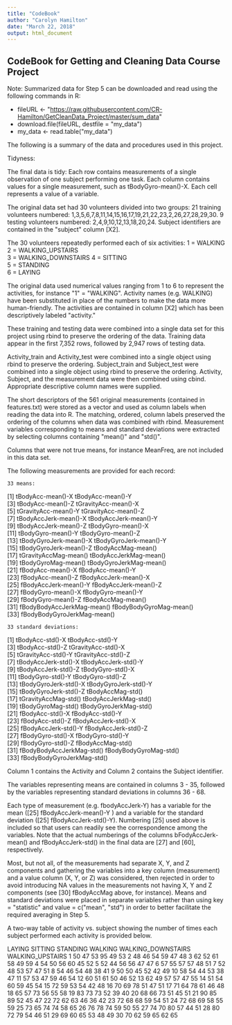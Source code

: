 ```yaml
---
title: "CodeBook"
author: "Carolyn Hamilton"
date: "March 22, 2018"
output: html_document
---
```

## CodeBook for Getting and Cleaning Data Course Project 

Note: Summarized data for Step 5 can be downloaded and read using the following commands in R:
  * fileURL <- "https://raw.githubusercontent.com/CR-Hamilton/GetCleanData_Project/master/sum_data"
  * download.file(fileURL, destfile = "my_data")
  * my_data <- read.table("my_data")


The following is a summary of the data and procedures used in this project. 

Tidyness:

The final data is tidy: Each row contains measurements of a single observation of one subject performing one task.
Each column contains values for a single measurement, such as tBodyGyro-mean()-X. Each cell represents a value of a variable. 

The original data set had 30 volunteers divided into two groups: 
21 training volunteers numbered:  1,3,5,6,7,8,11,14,15,16,17,19,21,22,23,2,26,27,28,29,30. 
9 testing volunteers numbered:  2,4,9,10,12,13,18,20,24.
Subject identifiers are contained in the "subject" column [X2].


The 30 volunteers repeatedly performed each of six activities:
1 = WALKING           
2 = WALKING_UPSTAIRS  
3 = WALKING_DOWNSTAIRS
4 = SITTING           
5 = STANDING          
6 = LAYING

The original data used numerical values ranging from 1 to 6 to represent the activities, for instance "1" = "WALKING". 
Activity names (e.g. WALKING) have been substituted in place of the numbers to make the data more human-friendly. 
The activities are contained in column [X2] which has been descriptively labeled "activity."

These training and testing data were combined into a single data set for this project using rbind to preserve the ordering of the data.
Training data appear in the first 7,352 rows, followed by 2,947 rows of testing data.

Activity_train and Activity_test were combined into a single object using rbind to preserve the ordering.
Subject_train and Subject_test were combined into a single object using rbind to preserve the ordering. 
Activity, Subject, and the measurement data were then combined using cbind. 
Appropriate descriptive column names were supplied.

The short descriptors of the 561 original measurements (contained in features.txt) were stored as a vector and used as column labels when reading the data into R. 
The matching, ordered, column labels preserved the ordering of the columns when data was combined with rbind.
Measurement variables corresponding to means and standard deviations were extracted by selecting columns containing "mean()" and "std()". 

Columns that were not true means, for instance MeanFreq, are not included in this data set.

The following measurements are provided for each record:

	33 means:

[1] tBodyAcc-mean()-X            tBodyAcc-mean()-Y          
[3] tBodyAcc-mean()-Z            tGravityAcc-mean()-X       
[5] tGravityAcc-mean()-Y         tGravityAcc-mean()-Z       
[7] tBodyAccJerk-mean()-X        tBodyAccJerk-mean()-Y      
[9] tBodyAccJerk-mean()-Z        tBodyGyro-mean()-X         
[11] tBodyGyro-mean()-Y          tBodyGyro-mean()-Z         
[13] tBodyGyroJerk-mean()-X      tBodyGyroJerk-mean()-Y     
[15] tBodyGyroJerk-mean()-Z      tBodyAccMag-mean()         
[17] tGravityAccMag-mean()       tBodyAccJerkMag-mean()     
[19] tBodyGyroMag-mean()         tBodyGyroJerkMag-mean()    
[21] fBodyAcc-mean()-X           fBodyAcc-mean()-Y          
[23] fBodyAcc-mean()-Z           fBodyAccJerk-mean()-X      
[25] fBodyAccJerk-mean()-Y       fBodyAccJerk-mean()-Z      
[27] fBodyGyro-mean()-X          fBodyGyro-mean()-Y         
[29] fBodyGyro-mean()-Z          fBodyAccMag-mean()         
[31] fBodyBodyAccJerkMag-mean()  fBodyBodyGyroMag-mean()    
[33] fBodyBodyGyroJerkMag-mean()

	33 standard deviations:

[1] tBodyAcc-std()-X           tBodyAcc-std()-Y          
[3] tBodyAcc-std()-Z           tGravityAcc-std()-X       
[5] tGravityAcc-std()-Y        tGravityAcc-std()-Z       
[7] tBodyAccJerk-std()-X       tBodyAccJerk-std()-Y      
[9] tBodyAccJerk-std()-Z       tBodyGyro-std()-X         
[11] tBodyGyro-std()-Y          tBodyGyro-std()-Z         
[13] tBodyGyroJerk-std()-X      tBodyGyroJerk-std()-Y     
[15] tBodyGyroJerk-std()-Z      tBodyAccMag-std()         
[17] tGravityAccMag-std()       tBodyAccJerkMag-std()     
[19] tBodyGyroMag-std()         tBodyGyroJerkMag-std()    
[21] fBodyAcc-std()-X           fBodyAcc-std()-Y          
[23] fBodyAcc-std()-Z           fBodyAccJerk-std()-X      
[25] fBodyAccJerk-std()-Y       fBodyAccJerk-std()-Z      
[27] fBodyGyro-std()-X          fBodyGyro-std()-Y         
[29] fBodyGyro-std()-Z          fBodyAccMag-std()         
[31] fBodyBodyAccJerkMag-std()  fBodyBodyGyroMag-std()    
[33] fBodyBodyGyroJerkMag-std()

Column 1 contains the Activity and Column 2 contains the Subject identifier.

The variables representing means are contained in columns 3 - 35, followed by the variables representing standard deviations in columns 36 - 68. 

Each type of measurement (e.g. fbodyAccJerk-Y) has a variable for the mean ([25] fBodyAccJerk-mean()-Y ) and a variable for the standard deviation ([25] fBodyAccJerk-std()-Y).
Numbering [25] used above is included so that users can readily see the correspondence among the variables. 
Note that the actual numberings of the columns bFodyAccJerk-mean() and fBodyAccJerk-std() in the final data are [27] and [60], respectively. 

Most, but not all, of the measurements had separate X, Y, and Z components and gathering the variables into a key column (measurement) and a value column (X, Y, or Z) was considered, 
then rejected in order to avoid introducing NA values in the measurements not having X, Y and Z components (see [30] fBodyAccMag above, for instance). 
Means and standard deviations were placed in separate variables rather than using key = "statistic" and value = c("mean", "std") in order to better facilitate the required averaging in Step 5.

A two-way table of activity vs. subject showing the number of times each subject performed each activity is provided below.

   LAYING SITTING STANDING WALKING WALKING_DOWNSTAIRS WALKING_UPSTAIRS
  1      50      47       53      95                 49               53
  2      48      46       54      59                 47               48
  3      62      52       61      58                 49               59
  4      54      50       56      60                 45               52
  5      52      44       56      56                 47               47
  6      57      55       57      57                 48               51
  7      52      48       53      57                 47               51
  8      54      46       54      48                 38               41
  9      50      50       45      52                 42               49
  10     58      54       44      53                 38               47
  11     57      53       47      59                 46               54
  12     60      51       61      50                 46               52
  13     62      49       57      57                 47               55
  14     51      54       60      59                 45               54
  15     72      59       53      54                 42               48
  16     70      69       78      51                 47               51
  17     71      64       78      61                 46               48
  18     65      57       73      56                 55               58
  19     83      73       73      52                 39               40
  20     68      66       73      51                 45               51
  21     90      85       89      52                 45               47
  22     72      62       63      46                 36               42
  23     72      68       68      59                 54               51
  24     72      68       69      58                 55               59
  25     73      65       74      74                 58               65
  26     76      78       74      59                 50               55
  27     74      70       80      57                 44               51
  28     80      72       79      54                 46               51
  29     69      60       65      53                 48               49
  30     70      62       59      65                 62               65

